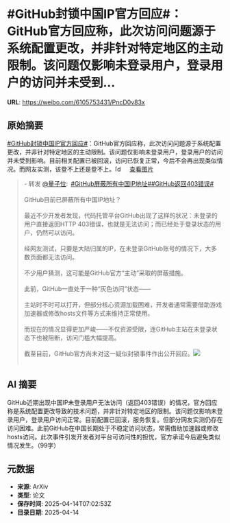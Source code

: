 # #GitHub封锁中国IP官方回应#：GitHub官方回应称，此次访问问题源于系统配置更改，并非针对特定地区的主动限制。该问题仅影响未登录用户，登录用户的访问并未受到...

**URL**: https://weibo.com/6105753431/PncD0v83x

## 原始摘要

<a href="https://m.weibo.cn/search?containerid=231522type%3D1%26t%3D10%26q%3D%23GitHub%E5%B0%81%E9%94%81%E4%B8%AD%E5%9B%BDIP%E5%AE%98%E6%96%B9%E5%9B%9E%E5%BA%94%23&amp;extparam=%23GitHub%E5%B0%81%E9%94%81%E4%B8%AD%E5%9B%BDIP%E5%AE%98%E6%96%B9%E5%9B%9E%E5%BA%94%23" data-hide=""><span class="surl-text">#GitHub封锁中国IP官方回应#</span></a>：GitHub官方回应称，此次访问问题源于系统配置更改，并非针对特定地区的主动限制。该问题仅影响未登录用户，登录用户的访问并未受到影响。目前相关配置已被回滚，访问已恢复正常，今后不会再出现类似情况。而网友实测，该登不上还是登不上。<span class="url-icon"><img alt="[doge]" src="https://h5.sinaimg.cn/m/emoticon/icon/others/d_doge-be7f768d78.png" style="width:1em; height:1em;" referrerpolicy="no-referrer"></span> <a href="https://weibo.cn/sinaurl?u=https%3A%2F%2Fwx4.sinaimg.cn%2Flarge%2F006Fd7o3gy1i0g78qt8cxj31li0o8h1g.jpg" data-hide=""><span class="url-icon"><img style="width: 1rem;height: 1rem" src="https://h5.sinaimg.cn/upload/2015/01/21/20/timeline_card_small_photo_default.png" referrerpolicy="no-referrer"></span><span class="surl-text">查看图片</span></a><br><blockquote> - 转发 <a href="https://weibo.com/6105753431" target="_blank">@量子位</a>: <a href="https://m.weibo.cn/search?containerid=231522type%3D1%26t%3D10%26q%3D%23GitHub%E5%B1%8F%E8%94%BD%E6%89%80%E6%9C%89%E4%B8%AD%E5%9B%BDIP%E5%9C%B0%E5%9D%80%23&amp;extparam=%23GitHub%E5%B1%8F%E8%94%BD%E6%89%80%E6%9C%89%E4%B8%AD%E5%9B%BDIP%E5%9C%B0%E5%9D%80%23" data-hide=""><span class="surl-text">#GitHub屏蔽所有中国IP地址#</span></a><a href="https://m.weibo.cn/search?containerid=231522type%3D1%26t%3D10%26q%3D%23GitHub%E8%BF%94%E5%9B%9E403%E9%94%99%E8%AF%AF%23&amp;extparam=%23GitHub%E8%BF%94%E5%9B%9E403%E9%94%99%E8%AF%AF%23" data-hide=""><span class="surl-text">#GitHub返回403错误#</span></a><br><br>GitHub目前已屏蔽所有中国IP地址？<br><br>最近不少开发者发现，代码托管平台GitHub出现了这样的状况：未登录的用户直接返回HTTP 403错误，也就是无法访问；而已经处于登录状态的用户，仍然可以访问。<br><br>经网友测试，只要是大陆归属的IP，在未登录GitHub账号的情况下，大多数页面都无法访问。<br><br>不少用户猜测，这可能是GitHub官方“主动”采取的屏蔽措施。<br><br>此前，GitHub一直处于一种“灰色访问”状态——<br><br>主站时不时可以打开，但部分核心资源加载困难，开发者通常需要借助游戏加速器或修改hosts文件等方式来维持正常使用。<br><br>而现在的情况显得更加严峻——不仅资源受限，连GitHub主站在未登录状态下也被阻断，访问门槛大幅提高。<br><br>截至目前，GitHub官方尚未对这一疑似封锁事件作出公开回应。<img style="" src="https://tvax1.sinaimg.cn/large/006Fd7o3gy1i0g5lx1b6wj30zk0f1tbz.jpg" referrerpolicy="no-referrer"><br><br></blockquote>

## AI 摘要

GitHub近期出现中国IP未登录用户无法访问（返回403错误）的情况，官方回应称是系统配置更改导致的技术问题，并非针对特定地区的限制。该问题仅影响未登录用户，登录用户访问正常。目前配置已回滚，服务恢复。但部分网友实测仍存在访问困难。此前GitHub在中国长期处于不稳定访问状态，常需借助加速器或修改hosts访问。此次事件引发开发者对平台可访问性的担忧，官方承诺今后避免类似情况发生。（99字）

## 元数据

- **来源**: ArXiv
- **类型**: 论文
- **保存时间**: 2025-04-14T07:02:53Z
- **目录日期**: 2025-04-14
